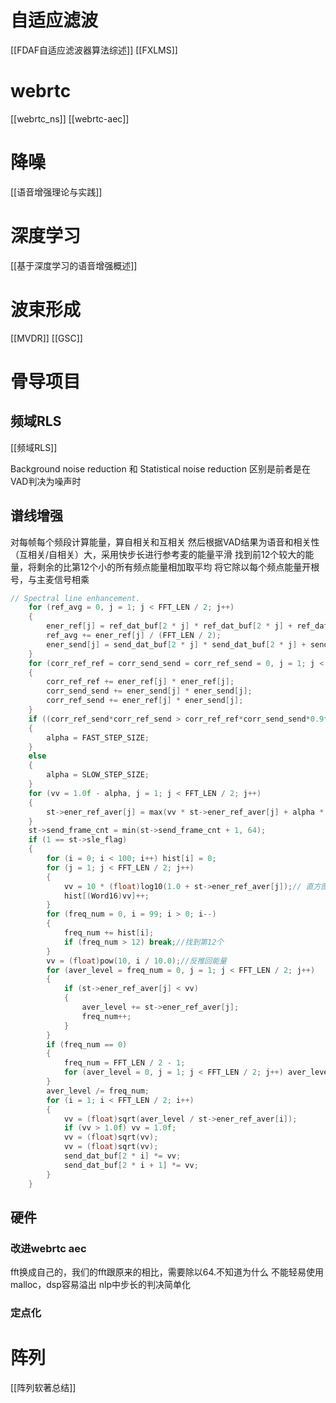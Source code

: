# 自适应滤波
[[FDAF自适应滤波器算法综述]]
[[FXLMS]]
# webrtc
[[webrtc_ns]]
[[webrtc-aec]]

# 降噪

[[语音增强理论与实践]]

# 深度学习

[[基于深度学习的语音增强概述]]

# 波束形成

[[MVDR]]
[[GSC]]

# 骨导项目

## 频域RLS

[[频域RLS]]

Background noise reduction 和 Statistical noise reduction 区别是前者是在VAD判决为噪声时

## 谱线增强

对每帧每个频段计算能量，算自相关和互相关
然后根据VAD结果为语音和相关性（互相关/自相关）大，采用快步长进行参考麦的能量平滑
找到前12个较大的能量，将剩余的比第12个小的所有频点能量相加取平均
将它除以每个频点能量开根号，与主麦信号相乘

```cpp
// Spectral line enhancement.
	for (ref_avg = 0, j = 1; j < FFT_LEN / 2; j++)
	{
		ener_ref[j] = ref_dat_buf[2 * j] * ref_dat_buf[2 * j] + ref_dat_buf[2 * j + 1] * ref_dat_buf[2 * j + 1];
		ref_avg += ener_ref[j] / (FFT_LEN / 2);
		ener_send[j] = send_dat_buf[2 * j] * send_dat_buf[2 * j] + send_dat_buf[2 * j + 1] * send_dat_buf[2 * j + 1];
	}
	for (corr_ref_ref = corr_send_send = corr_ref_send = 0, j = 1; j < FFT_LEN / 2; j++)
	{
		corr_ref_ref += ener_ref[j] * ener_ref[j];
		corr_send_send += ener_send[j] * ener_send[j];
		corr_ref_send += ener_ref[j] * ener_send[j];
	}
	if ((corr_ref_send*corr_ref_send > corr_ref_ref*corr_send_send*0.9f) && (TRUE == send_update_flag))
	{
		alpha = FAST_STEP_SIZE;
	}
	else
	{
		alpha = SLOW_STEP_SIZE;
	}
	for (vv = 1.0f - alpha, j = 1; j < FFT_LEN / 2; j++)
	{
		st->ener_ref_aver[j] = max(vv * st->ener_ref_aver[j] + alpha * ener_ref[j], INE);
	}
	st->send_frame_cnt = min(st->send_frame_cnt + 1, 64);
	if (1 == st->sle_flag)
	{
		for (i = 0; i < 100; i++) hist[i] = 0;
		for (j = 1; j < FFT_LEN / 2; j++)
		{
			vv = 10 * (float)log10(1.0 + st->ener_ref_aver[j]);// 直方图，统计前12个较大的能量
			hist[(Word16)vv]++;
		}
		for (freq_num = 0, i = 99; i > 0; i--)
		{
			freq_num += hist[i];
			if (freq_num > 12) break;//找到第12个
		}
		vv = (float)pow(10, i / 10.0);//反推回能量
		for (aver_level = freq_num = 0, j = 1; j < FFT_LEN / 2; j++)
		{
			if (st->ener_ref_aver[j] < vv)
			{
				aver_level += st->ener_ref_aver[j];
				freq_num++;
			}
		}
		if (freq_num == 0)
		{
			freq_num = FFT_LEN / 2 - 1;
			for (aver_level = 0, j = 1; j < FFT_LEN / 2; j++) aver_level += st->ener_ref_aver[j];
		}
		aver_level /= freq_num;
		for (i = 1; i < FFT_LEN / 2; i++)
		{
			vv = (float)sqrt(aver_level / st->ener_ref_aver[i]);
			if (vv > 1.0f) vv = 1.0f;
			vv = (float)sqrt(vv);
			vv = (float)sqrt(vv);
			send_dat_buf[2 * i] *= vv;
			send_dat_buf[2 * i + 1] *= vv;
		}
	}
```


## 硬件

### 改进webrtc aec

fft换成自己的，我们的fft跟原来的相比，需要除以64.不知道为什么
不能轻易使用malloc，dsp容易溢出
nlp中步长的判决简单化

### 定点化



# 阵列

[[阵列软著总结]]
